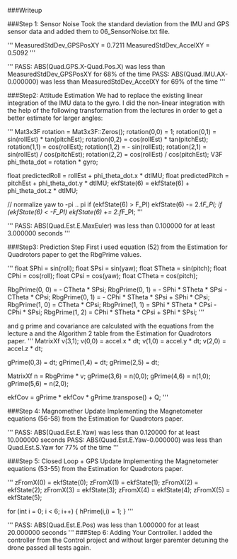 ###Writeup

###Step 1: Sensor Noise
Took the standard deviation from the IMU and GPS sensor data and added them to 06_SensorNoise.txt file.

'''
MeasuredStdDev_GPSPosXY = 0.7211
MeasuredStdDev_AccelXY = 0.5092
'''

'''
PASS: ABS(Quad.GPS.X-Quad.Pos.X) was less than MeasuredStdDev_GPSPosXY for 68% of the time
PASS: ABS(Quad.IMU.AX-0.000000) was less than MeasuredStdDev_AccelXY for 69% of the time
'''

###Step2: Attitude Estimation
We had to replace the existing linear integration of the IMU data to the gyro. I did the non-linear integration with the help of the following transformation from the lectures in order to get a better estimate for larger angles:

'''
Mat3x3F rotation = Mat3x3F::Zeros();
rotation(0,0) = 1;
rotation(0,1) = sin(rollEst) * tan(pitchEst);
rotation(0,2) = cos(rollEst) * tan(pitchEst);
rotation(1,1) = cos(rollEst);
rotation(1,2) = - sin(rollEst);
rotation(2,1) = sin(rollEst) / cos(pitchEst);
rotation(2,2) = cos(rollEst) / cos(pitchEst);
V3F phi_theta_dot = rotation * gyro;

float predictedRoll = rollEst + phi_theta_dot.x * dtIMU;
float predictedPitch = pitchEst + phi_theta_dot.y * dtIMU;
ekfState(6) = ekfState(6) + phi_theta_dot.z * dtIMU;

// normalize yaw to -pi .. pi
if (ekfState(6) > F_PI) ekfState(6) -= 2.f*F_PI;
if (ekfState(6) < -F_PI) ekfState(6) += 2.f*F_PI;
'''

'''
PASS: ABS(Quad.Est.E.MaxEuler) was less than 0.100000 for at least 3.000000 seconds
'''

###Step3: Prediction Step
First i used equation (52) from the Estimation for Quadrotors paper to get the RbgPrime values.

'''
float SPhi = sin(roll);
float SPsi = sin(yaw);
float STheta = sin(pitch);
float CPhi = cos(roll);
float CPsi = cos(yaw);
float CTheta = cos(pitch);

RbgPrime(0, 0) = - CTheta * SPsi;
RbgPrime(0, 1) = - SPhi * STheta * SPsi - CTheta * CPsi;
RbgPrime(0, 1) = - CPhi * STheta * SPsi + SPhi * CPsi;
RbgPrime(1, 0) = CTheta * CPsi;
RbgPrime(1, 1) = SPhi * STheta * CPsi - CPhi * SPsi;
RbgPrime(1, 2) = CPhi * STheta * CPsi + SPhi * SPsi;
'''

and g prime and covariance are calculated with the equations from the lecture a and the Algorithm 2 table from the Estimation for Quadrotors paper.
'''
MatrixXf v(3,1);
v(0,0) = accel.x * dt;
v(1,0) = accel.y * dt;
v(2,0) = accel.z * dt;

gPrime(0,3) = dt;
gPrime(1,4) = dt;
gPrime(2,5) = dt;

MatrixXf n = RbgPrime * v;
gPrime(3,6) = n(0,0);
gPrime(4,6) = n(1,0);
gPrime(5,6) = n(2,0);

ekfCov = gPrime * ekfCov * gPrime.transpose() + Q;
'''

###Step 4: Magnomether Update
Implementing the Magnetometer equations (56-58) from the Estimation for Quadrotors paper.

'''
PASS: ABS(Quad.Est.E.Yaw) was less than 0.120000 for at least 10.000000 seconds
PASS: ABS(Quad.Est.E.Yaw-0.000000) was less than Quad.Est.S.Yaw for 77% of the time
'''

###Step 5: Closed Loop + GPS Update
Implementing the Magnetometer equations (53-55) from the Estimation for Quadrotors paper.

'''
zFromX(0) = ekfState(0);
zFromX(1) = ekfState(1);
zFromX(2) = ekfState(2);
zFromX(3) = ekfState(3);
zFromX(4) = ekfState(4);
zFromX(5) = ekfState(5);

for (int i = 0; i < 6; i++)
{
    hPrime(i,i) = 1;
}
'''

'''
PASS: ABS(Quad.Est.E.Pos) was less than 1.000000 for at least 20.000000 seconds
'''
###Step 6: Adding Your Controller.
I added the controller from the Control project and without larger paremter detuning the drone passed all tests again.
